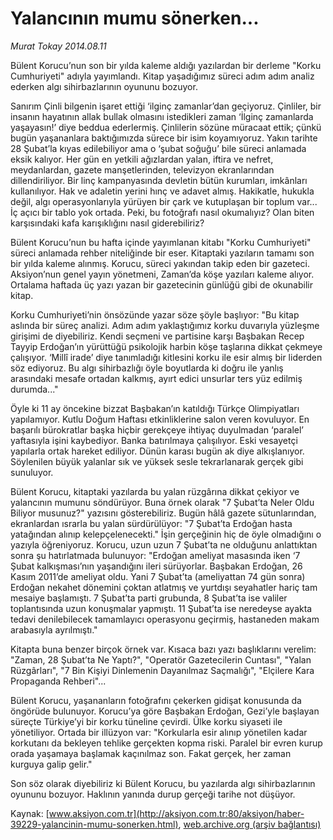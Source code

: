 # Yalancının mumu sönerken...

*Murat Tokay 2014.08.11*

<div class="pNewsDetailMainContent" itemprop="articleBody">
 <p dir="LTR">
  Bülent Korucu’nun son bir yılda kaleme aldığı yazılardan bir derleme "Korku Cumhuriyeti" adıyla yayımlandı. Kitap yaşadığımız süreci adım adım analiz ederken algı sihirbazlarının oyununu bozuyor.
 </p>
 <p dir="LTR">
  Sanırım Çinli bilgenin işaret ettiği ‘ilginç zamanlar’dan geçiyoruz. Çinliler, bir insanın hayatının allak bullak olmasını istedikleri zaman ‘İlginç zamanlarda yaşayasın!’ diye beddua ederlermiş. Çinlilerin sözüne müracaat ettik; çünkü bugün yaşananlara baktığımızda sürece bir isim koyamıyoruz. Yakın tarihte 28 Şubat’la kıyas edilebiliyor ama o ‘şubat soğuğu’ bile süreci anlamada eksik kalıyor. Her gün en yetkili ağızlardan yalan, iftira ve nefret, meydanlardan, gazete manşetlerinden, televizyon ekranlarından dillendiriliyor. Bir linç kampanyasında devletin bütün kurumları, imkânları kullanılıyor. Hak ve adaletin yerini hınç ve adavet almış. Hakikatle, hukukla değil, algı operasyonlarıyla yürüyen bir çark ve kutuplaşan bir toplum var... İç açıcı bir tablo yok ortada. Peki, bu fotoğrafı nasıl okumalıyız? Olan biten karşısındaki kafa karışıklığını nasıl giderebiliriz?
 </p>
 <p dir="LTR">
  Bülent Korucu’nun bu hafta içinde yayımlanan kitabı "Korku Cumhuriyeti" süreci anlamada rehber niteliğinde bir eser. Kitaptaki yazıların tamamı son bir yılda kaleme alınmış. Korucu, süreci yakından takip eden bir gazeteci. Aksiyon’nun genel yayın yönetmeni, Zaman’da köşe yazıları kaleme alıyor. Ortalama haftada üç yazı yazan bir gazetecinin günlüğü gibi de okunabilir kitap.
 </p>
 <p dir="LTR">
  Korku Cumhuriyeti’nin önsözünde yazar söze şöyle başlıyor: "Bu kitap aslında bir süreç analizi. Adım adım yaklaştığımız korku duvarıyla yüzleşme girişimi de diyebiliriz. Kendi seçmeni ve partisine karşı Başbakan Recep Tayyip Erdoğan’ın yürüttüğü psikolojik harbin köşe taşlarına dikkat çekmeye çalışıyor. ‘Millî irade’ diye tanımladığı kitlesini korku ile esir almış bir liderden söz ediyoruz. Bu algı sihirbazlığı öyle boyutlarda ki doğru ile yanlış arasındaki mesafe ortadan kalkmış, ayırt edici unsurlar ters yüz edilmiş durumda..."
 </p>
 <p dir="LTR">
  Öyle ki 11 ay öncekine bizzat Başbakan’ın katıldığı Türkçe Olimpiyatları yapılamıyor. Kutlu Doğum Haftası etkinliklerine salon veren kovuluyor. En başarılı bürokratlar başka hiçbir gerekçeye ihtiyaç duyulmadan ‘paralel’ yaftasıyla işini kaybediyor. Banka batırılmaya çalışılıyor. Eski vesayetçi yapılarla ortak hareket ediliyor. Dünün karası bugün ak diye alkışlanıyor. Söylenilen büyük yalanlar sık ve yüksek sesle tekrarlanarak gerçek gibi sunuluyor.
 </p>
 <p dir="LTR">
  Bülent Korucu, kitaptaki yazılarda bu yalan rüzgârına dikkat çekiyor ve yalancının mumunu söndürüyor. Buna örnek olarak "7 Şubat’ta Neler Oldu Biliyor musunuz?" yazısını gösterebiliriz. Bugün hâlâ gazete sütunlarından, ekranlardan ısrarla bu yalan sürdürülüyor: "7 Şubat’ta Erdoğan hasta yatağından alınıp kelepçelenecekti." İşin gerçeğinin hiç de öyle olmadığını o yazıyla öğreniyoruz. Korucu, uzun uzun 7 Şubat’ta ne olduğunu anlattıktan sonra şu hatırlatmada bulunuyor: "Erdoğan ameliyat masasında iken ‘7 Şubat kalkışması’nın yaşandığını ileri sürüyorlar. Başbakan Erdoğan, 26 Kasım 2011’de ameliyat oldu. Yani 7 Şubat’ta (ameliyattan 74 gün sonra) Erdoğan nekahet dönemini çoktan atlatmış ve yurtdışı seyahatler hariç tam mesaiye başlamıştı. 7 Şubat’ta parti grubunda, 8 Şubat’ta ise valiler toplantısında uzun konuşmalar yapmıştı. 11 Şubat’ta ise neredeyse ayakta tedavi denilebilecek tamamlayıcı operasyonu geçirmiş, hastaneden makam arabasıyla ayrılmıştı."
 </p>
 <p dir="LTR">
  Kitapta buna benzer birçok örnek var. Kısaca bazı yazı başlıklarını verelim: "Zaman, 28 Şubat’ta Ne Yaptı?", "Operatör Gazetecilerin Cuntası", "Yalan Rüzgârları", "7 Bin Kişiyi Dinlemenin Dayanılmaz Saçmalığı", "Elçilere Kara Propaganda Rehberi"...
 </p>
 <p dir="LTR">
  Bülent Korucu, yaşananların fotoğrafını çekerken gidişat konusunda da öngörüde bulunuyor. Korucu’ya göre Başbakan Erdoğan, Gezi’yle başlayan süreçte Türkiye’yi bir korku tüneline çevirdi. Ülke korku siyaseti ile yönetiliyor. Ortada bir illüzyon var: "Korkularla esir alınıp yönetilen kadar korkutanı da bekleyen tehlike gerçekten kopma riski. Paralel bir evren kurup orada yaşamaya başlamak kaçınılmaz son. Fakat gerçek, her zaman kurguya galip gelir."
 </p>
 <p>
  Son söz olarak diyebiliriz ki Bülent Korucu, bu yazılarda algı sihirbazlarının oyununu bozuyor. Haklının yanında durup gerçeği tarihe not düşüyor.
 </p>
</div>


Kaynak: [www.aksiyon.com.tr](http://aksiyon.com.tr:80/aksiyon/haber-39229-yalancinin-mumu-sonerken.html), [web.archive.org (arşiv bağlantısı)](http://web.archive.org/web/20150101195004/http://aksiyon.com.tr:80/aksiyon/haber-39229-yalancinin-mumu-sonerken.html)
